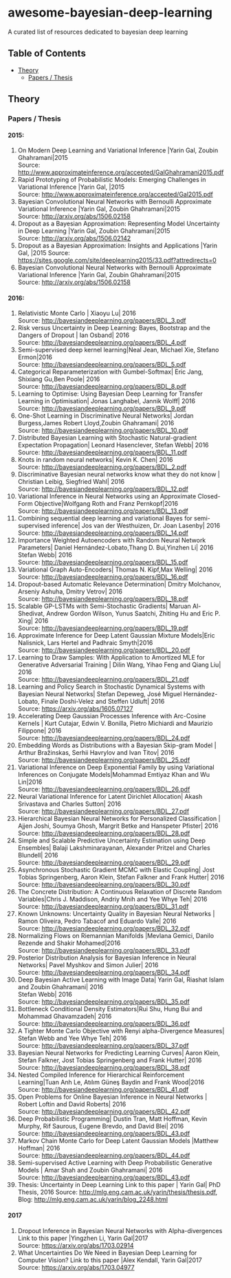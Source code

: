 # awesome-bayesian-deep-learning
 A curated list of resources dedicated to bayesian deep learning
## Table of Contents
 - [Theory](#theory)
   - [Papers / Thesis](#papers--thesis)

## Theory
### Papers / Thesis
#### 2015: 
 1. On Modern Deep Learning and Variational Inference  |Yarin Gal, Zoubin Ghahramani|2015 <br>
    Source: http://www.approximateinference.org/accepted/GalGhahramani2015.pdf
 2. Rapid Prototyping of Probabilistic Models: Emerging Challenges in Variational Inference   |Yarin Gal, |2015<br>
    Source: http://www.approximateinference.org/accepted/Gal2015.pdf 
 3. Bayesian Convolutional Neural Networks with Bernoulli Approximate Variational Inference |Yarin Gal, Zoubin Ghahramani|2015<br>
    Source: http://arxiv.org/abs/1506.02158
 4. Dropout as a Bayesian Approximation: Representing Model Uncertainty in Deep Learning  |Yarin Gal, Zoubin Ghahramani|2015<br>
    Source: http://arxiv.org/abs/1506.02142
 5. Dropout as a Bayesian Approximation: Insights and Applications     |Yarin Gal, |2015
    Source: https://sites.google.com/site/deeplearning2015/33.pdf?attredirects=0
 6. Bayesian Convolutional Neural Networks with Bernoulli Approximate Variational Inference |Yarin Gal, Zoubin Ghahramani|2015<br>
    Source: http://arxiv.org/abs/1506.02158
#### 2016:
 1. Relativistic Monte Carlo | Xiaoyu Lu| 2016 <br>
    Source: http://bayesiandeeplearning.org/papers/BDL_3.pdf
 2. Risk versus Uncertainty in Deep Learning: Bayes, Bootstrap and the Dangers of Dropout | Ian Osband| 2016 <br>
    Source: http://bayesiandeeplearning.org/papers/BDL_4.pdf
 3. Semi-supervised deep kernel learning|Neal Jean, Michael Xie, Stefano Ermon|2016 <br>
    Source: http://bayesiandeeplearning.org/papers/BDL_5.pdf
 4. Categorical Reparameterization with Gumbel-Softmax| Eric Jang, Shixiang Gu,Ben Poole| 2016 <br>
    Source: http://bayesiandeeplearning.org/papers/BDL_8.pdf
 5. Learning to Optimise: Using Bayesian Deep Learning for Transfer Learning in Optimisation| Jonas Langhabel,   Jannik Wolff| 2016<br> 
    Source: http://bayesiandeeplearning.org/papers/BDL_9.pdf
 6. One-Shot Learning in Discriminative Neural Networks| Jordan Burgess,James Robert Lloyd,Zoubin Ghahramani| 2016<br>
    Source: http://bayesiandeeplearning.org/papers/BDL_10.pdf
 7. Distributed Bayesian Learning with Stochastic Natural-gradient Expectation Propagation| Leonard Hasenclever,
Stefan Webb| 2016 <br>
    Source: http://bayesiandeeplearning.org/papers/BDL_11.pdf
 8. Knots in random neural networks| Kevin K. Chen| 2016 <br>
    Source: http://bayesiandeeplearning.org/papers/BDL_2.pdf
 9. Discriminative Bayesian neural networks know what they do not know | Christian Leibig, Siegfried Wahl| 2016 <br>
    Source: http://bayesiandeeplearning.org/papers/BDL_12.pdf
 10. Variational Inference in Neural Networks using an Approximate Closed-Form Objective|Wolfgang Roth and Franz Pernkopf|2016 <br>
    Source: http://bayesiandeeplearning.org/papers/BDL_13.pdf
 11. Combining sequential deep learning and variational Bayes for semi-supervised inference| Jos van der Westhuizen, Dr. Joan Lasenby| 2016 <br>
    Source: http://bayesiandeeplearning.org/papers/BDL_14.pdf
 12. Importance Weighted Autoencoders with Random Neural Network Parameters| Daniel Hernández-Lobato,Thang D. Bui,Yinzhen Li| 2016<br> 
Stefan Webb| 2016 <br>
    Source: http://bayesiandeeplearning.org/papers/BDL_15.pdf
 13. Variational Graph Auto-Encoders| Thomas N. Kipf,Max Welling| 2016 <br>
    Source: http://bayesiandeeplearning.org/papers/BDL_16.pdf
 14. Dropout-based Automatic Relevance Determination| Dmitry Molchanov, Arseniy Ashuha, Dmitry Vetrov| 2016 <br>
    Source: http://bayesiandeeplearning.org/papers/BDL_18.pdf
 15. Scalable GP-LSTMs with Semi-Stochastic Gradients| Maruan Al-Shedivat, Andrew Gordon Wilson, Yunus Saatchi, Zhiting Hu and Eric P. Xing| 2016 <br>
    Source: http://bayesiandeeplearning.org/papers/BDL_19.pdf
 16. Approximate Inference for Deep Latent Gaussian Mixture Models|Eric Nalisnick, Lars Hertel and Padhraic Smyth|2016 <br>
    Source: http://bayesiandeeplearning.org/papers/BDL_20.pdf
 17. Learning to Draw Samples: With Application to Amortized MLE for Generative Adversarial Training | Dilin Wang, Yihao Feng and Qiang Liu| 2016 <br>
    Source: http://bayesiandeeplearning.org/papers/BDL_21.pdf
 18. Learning and Policy Search in Stochastic Dynamical Systems with Bayesian Neural Networks| Stefan Depeweg, José Miguel Hernández-Lobato, Finale Doshi-Velez and Steffen Udluft| 2016<br> 
    Source: https://arxiv.org/abs/1605.07127
 19. Accelerating Deep Gaussian Processes Inference with Arc-Cosine Kernels  | Kurt Cutajar, Edwin V. Bonilla, Pietro Michiardi and Maurizio Filippone| 2016 <br>
    Source: http://bayesiandeeplearning.org/papers/BDL_24.pdf
 20. Embedding Words as Distributions with a Bayesian Skip-gram Model | Arthur Bražinskas, Serhii Havrylov and Ivan Titov| 2016 <br>
    Source: http://bayesiandeeplearning.org/papers/BDL_25.pdf
 21. Variational Inference on Deep Exponential Family by using Variational Inferences on Conjugate Models|Mohammad Emtiyaz Khan and Wu Lin|2016 <br>
    Source: http://bayesiandeeplearning.org/papers/BDL_26.pdf
 22. Neural Variational Inference for Latent Dirichlet Allocation| Akash Srivastava and Charles Sutton| 2016 <br>
    Source: http://bayesiandeeplearning.org/papers/BDL_27.pdf
 23. Hierarchical Bayesian Neural Networks for Personalized Classification | Ajjen Joshi, Soumya Ghosh, Margrit Betke and Hanspeter Pfister| 2016<br> 
    Source: http://bayesiandeeplearning.org/papers/BDL_28.pdf
 24. Simple and Scalable Predictive Uncertainty Estimation using Deep Ensembles| Balaji Lakshminarayanan, Alexander Pritzel and Charles Blundell| 2016<br>
    Source: http://bayesiandeeplearning.org/papers/BDL_29.pdf
 25. Asynchronous Stochastic Gradient MCMC with Elastic Coupling| Jost Tobias Springenberg, Aaron Klein, Stefan Falkner and Frank Hutter| 2016 <br>
    Source: http://bayesiandeeplearning.org/papers/BDL_30.pdf
 26. The Concrete Distribution: A Continuous Relaxation of Discrete Random Variables|Chris J. Maddison, Andriy Mnih and Yee Whye Teh| 2016 <br>
    Source: http://bayesiandeeplearning.org/papers/BDL_31.pdf
 27. Known Unknowns: Uncertainty Quality in Bayesian Neural Networks | Ramon Oliveira, Pedro Tabacof and Eduardo Valle| 2016 <br>
    Source: http://bayesiandeeplearning.org/papers/BDL_32.pdf
 28. Normalizing Flows on Riemannian Manifolds |Mevlana Gemici, Danilo Rezende and Shakir Mohamed|2016 <br>
    Source: http://bayesiandeeplearning.org/papers/BDL_33.pdf
 29. Posterior Distribution Analysis for Bayesian Inference in Neural Networks| Pavel Myshkov and Simon Julier| 2016 <br>
    Source: http://bayesiandeeplearning.org/papers/BDL_34.pdf
 30. Deep Bayesian Active Learning with Image Data| Yarin Gal, Riashat Islam and Zoubin Ghahramani| 2016<br> 
Stefan Webb| 2016 <br>
    Source: http://bayesiandeeplearning.org/papers/BDL_35.pdf
 31. Bottleneck Conditional Density Estimators|Rui Shu, Hung Bui and Mohammad Ghavamzadeh| 2016 <br>
    Source: http://bayesiandeeplearning.org/papers/BDL_36.pdf
 32. A Tighter Monte Carlo Objective with Renyi alpha-Divergence Measures| Stefan Webb and Yee Whye Teh| 2016 <br>
    Source: http://bayesiandeeplearning.org/papers/BDL_37.pdf
 33. Bayesian Neural Networks for Predicting Learning Curves| Aaron Klein, Stefan Falkner, Jost Tobias Springenberg and Frank Hutter| 2016 <br>
    Source: http://bayesiandeeplearning.org/papers/BDL_38.pdf
 34. Nested Compiled Inference for Hierarchical Reinforcement Learning|Tuan Anh Le, Atılım Güneş Baydin and Frank Wood|2016 <br>
    Source: http://bayesiandeeplearning.org/papers/BDL_41.pdf
 35. Open Problems for Online Bayesian Inference in Neural Networks | Robert Loftin and David Roberts| 2016 <br>
    Source: http://bayesiandeeplearning.org/papers/BDL_42.pdf
 36. Deep Probabilistic Programming| Dustin Tran, Matt Hoffman, Kevin Murphy, Rif Saurous, Eugene Brevdo, and David Blei| 2016<br> 
    Source: http://bayesiandeeplearning.org/papers/BDL_43.pdf
 37. Markov Chain Monte Carlo for Deep Latent Gaussian Models  |Matthew Hoffman| 2016 <br>
    Source: http://bayesiandeeplearning.org/papers/BDL_44.pdf
 38. Semi-supervised Active Learning with Deep Probabilistic Generative Models | Amar Shah and Zoubin Ghahramani| 2016<br> 
    Source: http://bayesiandeeplearning.org/papers/BDL_43.pdf
 39. Thesis: Uncertainty in Deep Learning Link to this paper | Yarin Gal| PhD Thesis, 2016
    Source: http://mlg.eng.cam.ac.uk/yarin/thesis/thesis.pdf, Blog: http://mlg.eng.cam.ac.uk/yarin/blog_2248.html <br>
 #### 2017
 1.  Dropout Inference in Bayesian Neural Networks with Alpha-divergences Link to this paper |Yingzhen Li, Yarin Gal|2017 <br>
    Source: https://arxiv.org/abs/1703.02914
 2.  What Uncertainties Do We Need in Bayesian Deep Learning for Computer Vision? Link to this paper |Alex Kendall, Yarin Gal|2017 <br>
    Source: https://arxiv.org/abs/1703.04977